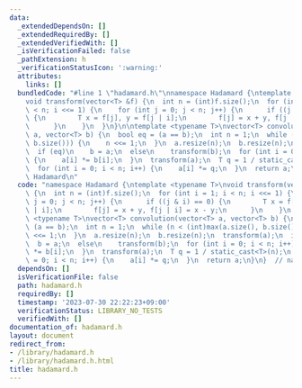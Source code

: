```yaml
---
data:
  _extendedDependsOn: []
  _extendedRequiredBy: []
  _extendedVerifiedWith: []
  _isVerificationFailed: false
  _pathExtension: h
  _verificationStatusIcon: ':warning:'
  attributes:
    links: []
  bundledCode: "#line 1 \"hadamard.h\"\nnamespace Hadamard {\ntemplate <typename T>\n\
    void transform(vector<T> &f) {\n  int n = (int)f.size();\n  for (int i = 1; i\
    \ < n; i <<= 1) {\n    for (int j = 0; j < n; j++) {\n      if ((j & i) == 0)\
    \ {\n        T x = f[j], y = f[j | i];\n        f[j] = x + y, f[j | i] = x - y;\n\
    \      }\n    }\n  }\n}\n\ntemplate <typename T>\nvector<T> convolution(vector<T>\
    \ a, vector<T> b) {\n  bool eq = (a == b);\n  int n = 1;\n  while (n < (int)max(a.size(),\
    \ b.size())) {\n    n <<= 1;\n  }\n  a.resize(n);\n  b.resize(n);\n  transform(a);\n\
    \  if (eq)\n    b = a;\n  else\n    transform(b);\n  for (int i = 0; i < n; i++)\
    \ {\n    a[i] *= b[i];\n  }\n  transform(a);\n  T q = 1 / static_cast<T>(n);\n\
    \  for (int i = 0; i < n; i++) {\n    a[i] *= q;\n  }\n  return a;\n}\n}  // namespace\
    \ Hadamard\n"
  code: "namespace Hadamard {\ntemplate <typename T>\nvoid transform(vector<T> &f)\
    \ {\n  int n = (int)f.size();\n  for (int i = 1; i < n; i <<= 1) {\n    for (int\
    \ j = 0; j < n; j++) {\n      if ((j & i) == 0) {\n        T x = f[j], y = f[j\
    \ | i];\n        f[j] = x + y, f[j | i] = x - y;\n      }\n    }\n  }\n}\n\ntemplate\
    \ <typename T>\nvector<T> convolution(vector<T> a, vector<T> b) {\n  bool eq =\
    \ (a == b);\n  int n = 1;\n  while (n < (int)max(a.size(), b.size())) {\n    n\
    \ <<= 1;\n  }\n  a.resize(n);\n  b.resize(n);\n  transform(a);\n  if (eq)\n  \
    \  b = a;\n  else\n    transform(b);\n  for (int i = 0; i < n; i++) {\n    a[i]\
    \ *= b[i];\n  }\n  transform(a);\n  T q = 1 / static_cast<T>(n);\n  for (int i\
    \ = 0; i < n; i++) {\n    a[i] *= q;\n  }\n  return a;\n}\n}  // namespace Hadamard"
  dependsOn: []
  isVerificationFile: false
  path: hadamard.h
  requiredBy: []
  timestamp: '2023-07-30 22:22:23+09:00'
  verificationStatus: LIBRARY_NO_TESTS
  verifiedWith: []
documentation_of: hadamard.h
layout: document
redirect_from:
- /library/hadamard.h
- /library/hadamard.h.html
title: hadamard.h
---
```


